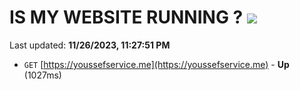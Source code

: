 # IS MY WEBSITE RUNNING ? [![](https://img.shields.io/static/v1?label=Sponsor&message=%E2%9D%A4&logo=GitHub&color=%23fe8e86)](https://github.com/sponsors/<username>)

Last updated: **11/26/2023, 11:27:51 PM**

- `GET` [https://youssefservice.me](https://youssefservice.me) - **Up** (1027ms)
